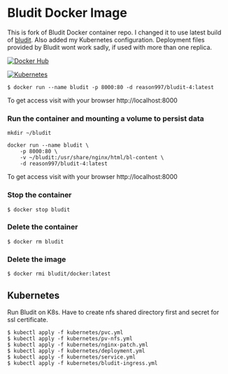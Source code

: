 # Bludit Docker Image
This  is fork of Bludit Docker container repo. I changed it to use latest build of [bludit](https://github.com/bludit/bludit). Also added my Kubernetes configuration. Deployment files provided by Bludit wont work sadly, if used with more than one replica.

[![Docker Hub](https://img.shields.io/badge/Docker-Hub-blue.svg)]([https://github.com/BradStone-dev/bludit-docker)

[![Kubernetes](https://img.shields.io/badge/Kubernetes-Deployment-blue.svg)](https://github.com/BradStone-dev/bludit-docker/tree/master/kubernetes)

```
$ docker run --name bludit -p 8000:80 -d reason997/bludit-4:latest
```

To get access visit with your browser http://localhost:8000

### Run the container and mounting a volume to persist data

```
mkdir ~/bludit

docker run --name bludit \
    -p 8000:80 \
    -v ~/bludit:/usr/share/nginx/html/bl-content \
    -d reason997/bludit-4:latest
```

To get access visit with your browser http://localhost:8000

### Stop the container

```
$ docker stop bludit
```

### Delete the container

```
$ docker rm bludit
```

### Delete the image

```
$ docker rmi bludit/docker:latest
```

## Kubernetes

Run Bludit on K8s. Have to create nfs shared directory first and secret for ssl certificate.

```
$ kubectl apply -f kubernetes/pvc.yml
$ kubectl apply -f kubernetes/pv-nfs.yml
$ kubectl apply -f kubernetes/nginx-patch.yml
$ kubectl apply -f kubernetes/deployment.yml
$ kubectl apply -f kubernetes/service.yml
$ kubectl apply -f kubernetes/bludit-ingress.yml
```
